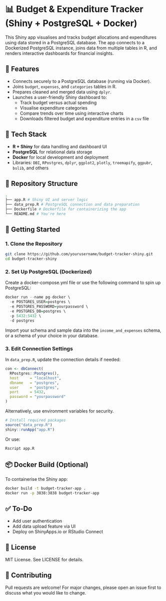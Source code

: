 # 📊 Budget & Expenditure Tracker (Shiny + PostgreSQL + Docker)

This Shiny app visualises and tracks budget allocations and expenditures using data stored in a PostgreSQL database. The app connects to a Dockerized PostgreSQL instance, joins data from multiple tables in R, and renders interactive dashboards for financial insights.

## 🚀 Features

- Connects securely to a PostgreSQL database (running via Docker).
- Joins `budget`, `expenses`, and `categories` tables in R.
- Prepares cleaned and merged data using `dplyr`.
- Launches a user-friendly Shiny dashboard to:
  - Track budget versus actual spending
  - Visualise expenditure categories
  - Compare trends over time using interactive charts
  - Downloads filtered budget and expenditure entries in a `csv` file

## 🧰 Tech Stack

- **R + Shiny** for data handling and dashboard UI  
- **PostgreSQL** for relational data storage  
- **Docker** for local development and deployment  
- Libraries: `DBI`, `RPostgres`, `dplyr`, `ggplot2`, `plotly`, `treemapify`, `ggpubr`, `bslib`, and others

## 📁 Repository Structure

```bash
.
├── app.R # Shiny UI and server logic
├── data_prep.R # PostgreSQL connection and data preparation
├── Dockerfile # Dockerfile for containerizing the app
└── README.md # You're here
```


## 🐳 Getting Started

### 1. Clone the Repository

```bash
git clone https://github.com/yourusername/budget-tracker-shiny.git
cd budget-tracker-shiny
```

### 2. Set Up PostgreSQL (Dockerized)
Create a docker-compose.yml file or use the following command to spin up PostgreSQL:

```r
docker run --name pg-docker \
  -e POSTGRES_USER=postgres \
  -e POSTGRES_PASSWORD=yourpassword \
  -e POSTGRES_DB=postgres \
  -p 5432:5432 \
  -d postgres
```

Import your schema and sample data into the `income_and_expenses` schema, or a schema of your choice in your database.

### 3. Edit Connection Settings
In `data_prep.R`, update the connection details if needed:

```r
con <- dbConnect(
  RPostgres::Postgres(),
  host     = "localhost",
  dbname   = "postgres",
  user     = "postgres",
  port     = 5432,
  password = "yourpassword"
)
```

Alternatively, use environment variables for security.

```r
# Install required packages
source("data_prep.R")
shiny::runApp("app.R")
```

Or use:

```r
Rscript app.R
```

## 📦 Docker Build (Optional)

To containerise the Shiny app:

```bash
docker build -t budget-tracker-app .
docker run -p 3838:3838 budget-tracker-app
```

## ✅ To-Do

* Add user authentication
* Add data upload feature via UI
* Deploy on ShinyApps.io or RStudio Connect

## 📄 License
MIT License. See LICENSE for details.

## 🤝 Contributing
Pull requests are welcome! For major changes, please open an issue first to discuss what you would like to change.






